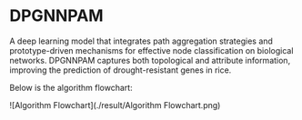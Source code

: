 # DPGNNPAM
A deep learning model that integrates path aggregation strategies and prototype-driven mechanisms for effective node classification on biological networks. DPGNNPAM captures both topological and attribute information, improving the prediction of drought-resistant genes in rice.

Below is the algorithm flowchart:

![Algorithm Flowchart](./result/Algorithm Flowchart.png)

